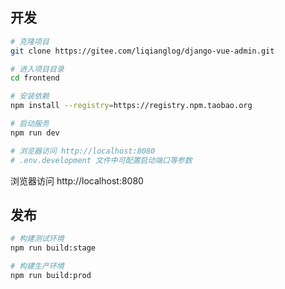 ## 开发

```bash
# 克隆项目
git clone https://gitee.com/liqianglog/django-vue-admin.git

# 进入项目目录
cd frontend

# 安装依赖
npm install --registry=https://registry.npm.taobao.org

# 启动服务
npm run dev

# 浏览器访问 http://localhost:8080
# .env.development 文件中可配置启动端口等参数
```

浏览器访问 http://localhost:8080

## 发布

```bash
# 构建测试环境
npm run build:stage

# 构建生产环境
npm run build:prod
```